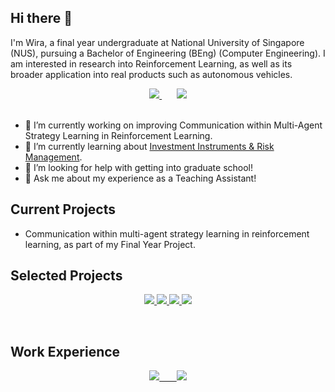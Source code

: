 ## Hi there 👋

I'm Wira, a final year undergraduate at National University of Singapore (NUS), pursuing a Bachelor of Engineering (BEng) (Computer Engineering). I am interested in research into Reinforcement Learning, as well as its broader application into real products such as autonomous vehicles.

<div align="center">
      <a href="https://www.linkedin.com/in/wira-azmoon-4a2198194">
            <img src="https://img.shields.io/badge/linkedin-%230077B5.svg?&style=for-the-badge&logo=linkedin&logoColor=white" />
      </a>
      &nbsp; &nbsp; &nbsp;
      <a href="https://hughjazzman.github.io/">
            <img src="https://img.shields.io/badge/portfolio-white?&style=for-the-badge&logo=slickpic&logoColor=black">
      </a>
</div>
<br>

- 🔭 I’m currently working on improving Communication within Multi-Agent Strategy Learning in Reinforcement Learning.
- 🌱 I’m currently learning about [Investment Instruments & Risk Management](https://nusmods.com/modules/QF3101/investment-instrument-and-risk-management).
- 🤔 I’m looking for help with getting into graduate school!
- 💬 Ask me about my experience as a Teaching Assistant!

## Current Projects

- Communication within multi-agent strategy learning in reinforcement learning, as part of my Final Year Project.

## Selected Projects

<p align="center">
    <a href="https://github.com/Orbital-Knewbie/Knewbie">
        <img src="https://img.shields.io/badge/Knewbie-202020?labelColor=000000&style=for-the-badge&logo=github&logoColor=white" />
    </a>
    <a href="https://github.com/hughjazzman/EE2026-FPGA-Project">
        <img src="https://img.shields.io/badge/FPGA-202020?labelColor=000000&style=for-the-badge&logo=github&logoColor=white" />
    </a>
    <a href="https://ay2021s1-cs2113t-w13-3.github.io/tp/">
        <img src="https://img.shields.io/badge/CLIrcuit-202020?labelColor=000000&style=for-the-badge&logo=github&logoColor=white" />
    </a>
    <a href="https://drive.google.com/file/d/1ZHfncXijHxeAJU9cIamKhOLc5jEAJybn/view">
        <img src="https://img.shields.io/badge/LaserTag++-202020?labelColor=green&style=for-the-badge&logo=googledrive&logoColor=white" />
    </a>
</p>
<br>

## Work Experience

<p align="center">
    <a href="https://www.linkedin.com/in/wira-azmoon-4a2198194">
        <img src="https://img.shields.io/badge/JP_Morgan_Chase-darkblue?labelColor=007DB8&style=for-the-badge" /> &nbsp; &nbsp; &nbsp; <img src="https://img.shields.io/badge/Desay_SV_Automotive-critical?labelColor=000000&style=for-the-badge" />
    </a>
</p>

<!--
**hughjazzman/hughjazzman** is a ✨ _special_ ✨ repository because its `README.md` (this file) appears on your GitHub profile.

Here are some ideas to get you started:

- 🔭 I’m currently working on ...
- 🌱 I’m currently learning ...
- 👯 I’m looking to collaborate on ...
- 🤔 I’m looking for help with ...
- 💬 Ask me about ...
- 📫 How to reach me: ...
- 😄 Pronouns: ...
- ⚡ Fun fact: ...
-->
